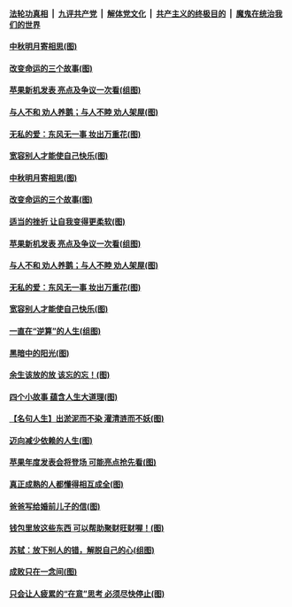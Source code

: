 ####  [法轮功真相](../../../../basic/blob/master/README.md?t=09120000) &nbsp;|&nbsp; [九评共产党](../../../../9ping.md/blob/master/README.md?t=09120000) &nbsp;|&nbsp; [解体党文化](../../../../jtdwh.md/blob/master/README.md?t=09120000)  &nbsp;|&nbsp; [共产主义的终极目的](../../../../gczydzjmd.md/blob/master/README.md?t=09120000) &nbsp;|&nbsp; [魔鬼在统治我们的世界](../../../../mgztzwmdsj.md/blob/master/README.md?t=09120000) 

#### [中秋明月寄相思(图)](../pages/p8/906932.md?t=09120000) 

#### [改变命运的三个故事(图)](../pages/p8/906257.md?t=09120000) 

#### [苹果新机发表 亮点及争议一次看(组图)](../pages/p8/906967.md?t=09120000) 

#### [与人不和 劝人养鹅；与人不睦 劝人架屋(图)](../pages/p8/906905.md?t=09120000) 

#### [无私的爱：东风无一事 妆出万重花(图)](../pages/p8/906862.md?t=09120000) 

#### [宽容别人才能使自己快乐(图)](../pages/p8/906553.md?t=09120000) 

#### [中秋明月寄相思(图)](../pages/p8/906932.md?t=09120000) 

#### [改变命运的三个故事(图)](../pages/p8/906257.md?t=09120000) 

#### [适当的挫折 让自我变得更柔软(图)](../pages/p8/906984.md?t=09120000) 

#### [苹果新机发表 亮点及争议一次看(组图)](../pages/p8/906967.md?t=09120000) 

#### [与人不和 劝人养鹅；与人不睦 劝人架屋(图)](../pages/p8/906905.md?t=09120000) 

#### [无私的爱：东风无一事 妆出万重花(图)](../pages/p8/906862.md?t=09120000) 

#### [宽容别人才能使自己快乐(图)](../pages/p8/906553.md?t=09120000) 

#### [一直在“逆算”的人生(组图)](../pages/p8/906796.md?t=09120000) 

#### [黑暗中的阳光(图)](../pages/p8/904616.md?t=09120000) 

#### [余生该放的放 该忘的忘！(图)](../pages/p8/906090.md?t=09120000) 

#### [四个小故事 蕴含人生大道理(图)](../pages/p8/906252.md?t=09120000) 

#### [【名句人生】出淤泥而不染 濯清涟而不妖(图)](../pages/p8/906444.md?t=09120000) 

#### [迈向减少依赖的人生(图)](../pages/p8/906794.md?t=09120000) 

#### [苹果年度发表会将登场 可能亮点抢先看(图)](../pages/p8/906649.md?t=09120000) 

#### [真正成熟的人都懂得相互成全(图)](../pages/p8/906442.md?t=09120000) 

#### [爸爸写给婚前儿子的信(图)](../pages/p8/905680.md?t=09120000) 

#### [钱包里放这些东西 可以帮助聚财旺财喔！(图)](../pages/p8/906544.md?t=09120000) 

#### [苏轼：放下别人的错，解脱自己的心(组图)](../pages/p8/906304.md?t=09120000) 

#### [成败只在一念间(图)](../pages/p8/906079.md?t=09120000) 

#### [只会让人疲累的“在意”思考 必须尽快停止(图)](../pages/p8/906648.md?t=09120000) 

